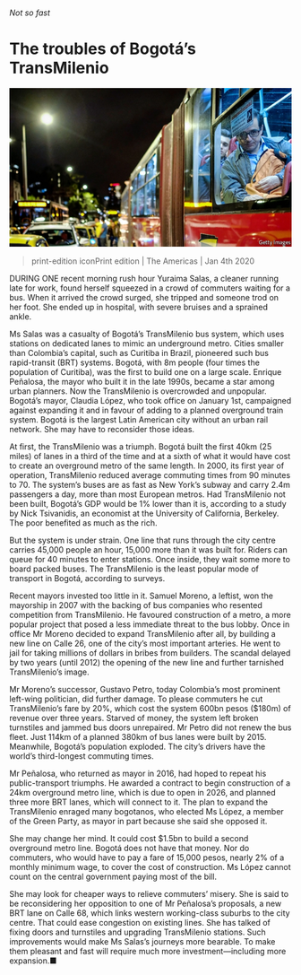 ###### Not so fast

# The troubles of Bogotá’s TransMilenio 

![image](images/20200104_AMP002_0.jpg) 

> print-edition iconPrint edition | The Americas | Jan 4th 2020 

DURING ONE recent morning rush hour Yuraima Salas, a cleaner running late for work, found herself squeezed in a crowd of commuters waiting for a bus. When it arrived the crowd surged, she tripped and someone trod on her foot. She ended up in hospital, with severe bruises and a sprained ankle. 

Ms Salas was a casualty of Bogotá’s TransMilenio bus system, which uses stations on dedicated lanes to mimic an underground metro. Cities smaller than Colombia’s capital, such as Curitiba in Brazil, pioneered such bus rapid-transit (BRT) systems. Bogotá, with 8m people (four times the population of Curitiba), was the first to build one on a large scale. Enrique Peñalosa, the mayor who built it in the late 1990s, became a star among urban planners. Now the TransMilenio is overcrowded and unpopular. Bogotá’s mayor, Claudia López, who took office on January 1st, campaigned against expanding it and in favour of adding to a planned overground train system. Bogotá is the largest Latin American city without an urban rail network. She may have to reconsider those ideas. 

At first, the TransMilenio was a triumph. Bogotá built the first 40km (25 miles) of lanes in a third of the time and at a sixth of what it would have cost to create an overground metro of the same length. In 2000, its first year of operation, TransMilenio reduced average commuting times from 90 minutes to 70. The system’s buses are as fast as New York’s subway and carry 2.4m passengers a day, more than most European metros. Had TransMilenio not been built, Bogotá’s GDP would be 1% lower than it is, according to a study by Nick Tsivanidis, an economist at the University of California, Berkeley. The poor benefited as much as the rich. 

But the system is under strain. One line that runs through the city centre carries 45,000 people an hour, 15,000 more than it was built for. Riders can queue for 40 minutes to enter stations. Once inside, they wait some more to board packed buses. The TransMilenio is the least popular mode of transport in Bogotá, according to surveys. 

Recent mayors invested too little in it. Samuel Moreno, a leftist, won the mayorship in 2007 with the backing of bus companies who resented competition from TransMilenio. He favoured construction of a metro, a more popular project that posed a less immediate threat to the bus lobby. Once in office Mr Moreno decided to expand TransMilenio after all, by building a new line on Calle 26, one of the city’s most important arteries. He went to jail for taking millions of dollars in bribes from builders. The scandal delayed by two years (until 2012) the opening of the new line and further tarnished TransMilenio’s image. 

Mr Moreno’s successor, Gustavo Petro, today Colombia’s most prominent left-wing politician, did further damage. To please commuters he cut TransMilenio’s fare by 20%, which cost the system 600bn pesos ($180m) of revenue over three years. Starved of money, the system left broken turnstiles and jammed bus doors unrepaired. Mr Petro did not renew the bus fleet. Just 114km of a planned 380km of bus lanes were built by 2015. Meanwhile, Bogotá’s population exploded. The city’s drivers have the world’s third-longest commuting times. 

Mr Peñalosa, who returned as mayor in 2016, had hoped to repeat his public-transport triumphs. He awarded a contract to begin construction of a 24km overground metro line, which is due to open in 2026, and planned three more BRT lanes, which will connect to it. The plan to expand the TransMilenio enraged many bogotanos, who elected Ms López, a member of the Green Party, as mayor in part because she said she opposed it. 

She may change her mind. It could cost $1.5bn to build a second overground metro line. Bogotá does not have that money. Nor do commuters, who would have to pay a fare of 15,000 pesos, nearly 2% of a monthly minimum wage, to cover the cost of construction. Ms López cannot count on the central government paying most of the bill. 

She may look for cheaper ways to relieve commuters’ misery. She is said to be reconsidering her opposition to one of Mr Peñalosa’s proposals, a new BRT lane on Calle 68, which links western working-class suburbs to the city centre. That could ease congestion on existing lines. She has talked of fixing doors and turnstiles and upgrading TransMilenio stations. Such improvements would make Ms Salas’s journeys more bearable. To make them pleasant and fast will require much more investment—including more expansion.■ 

